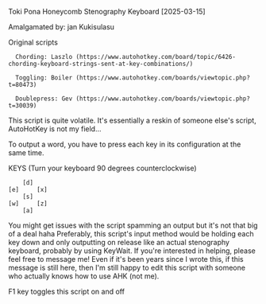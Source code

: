 Toki Pona Honeycomb Stenography Keyboard [2025-03-15]

Amalgamated by: jan Kukisulasu

Original scripts

      Chording: Laszlo (https://www.autohotkey.com/board/topic/6426-chording-keyboard-strings-sent-at-key-combinations/)
      
      Toggling: Boiler (https://www.autohotkey.com/boards/viewtopic.php?t=80473)
      
      Doublepress: Gev (https://www.autohotkey.com/boards/viewtopic.php?t=30039)

This script is quite volatile. It's essentially a reskin of someone else's script, AutoHotKey is not my field...

To output a word, you have to press each key in its configuration at the same time.

KEYS (Turn your keyboard 90 degrees counterclockwise)

```
    [d]
[e]     [x]
    [s]
[w]     [z]
    [a]
```

You might get issues with the script spamming an output but it's not that big of a deal haha Preferably, this script's input method would be holding each key down and only outputting on release like an actual stenography keyboard, probably by using KeyWait. If you're interested in helping, please feel free to message me! Even if it's been years since I wrote this, if this message is still here, then I'm still happy to edit this script with someone who actually knows how to use AHK (not me).

F1 key toggles this script on and off
